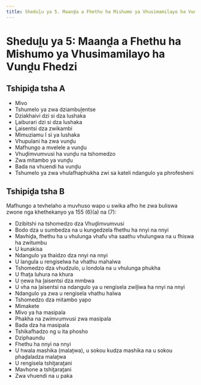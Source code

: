 ```yaml
---
title: Sheduḽu ya 5. Maanḓa a Fhethu ha Mishumo ya Vhusimamilayo ha Vunḓu Fhedzi
---
```


# Sheduḽu ya 5: Maanḓa a Fhethu ha Mishumo ya Vhusimamilayo ha Vunḓu Fhedzi

## Tshipiḓa tsha A

*	Mivo
*	Tshumelo ya zwa dziambuḽentse
*	Dziakhaivi dzi si dza lushaka
*	Ḽaiburari dzi si dza lushaka
*	Ḽaisentsi dza zwikambi
*	Mimuziamu I si ya lushaka
*	Vhupulani ha zwa vunḓu
*	Mafhungo a mvelele a vunḓu
*	Vhuḓimvumvusi ha vunḓu na tshomedzo
*	Zwa mitambo ya vunḓu
*	Bada na vhuendi ha vunḓu
*	Tshumelo ya zwa vhulafhaphukha zwi sa kateli ndangulo ya phrofesheni

## Tshipiḓa tsha B

Mafhungo a tevhelaho a muvhuso wapo u swika afho he zwa buliswa zwone nga khethekanyo ya 155 (6)(a) na (7):

*	Dzibitshi na tshomedzo dza Vhuḓimvumvusi
*	Bodo dza u sumbedza na u kungedzela fhethu ha nnyi na nnyi
*	Mavhiḓa, fhethu ha u vhulunga vhafu vha saathu vhulungwa na u fhiswa ha zwitumbu
*	U kunakisa
*	Ndangulo ya thaidzo dza nnyi na nnyi
*	U langula u rengiselwa ha vhathu mahalwa
*	Tshomedzo dza vhudzulo, u londola na u vhulunga phukha
*	U fhaṱa luhura na khura
*	U ṋewa ha ḽaisentsi dza mmbwa
*	U vha na ḽaisentsi na ndangulo ya u rengisela zwiḽiwa ha nnyi na nnyi
*	Ndangulo ya zwa u rengisela vhathu halwa
*	Tshomedzo dza mitambo yapo
*	Mimakete
*	Mivo ya ha masipala
*	Phakha na zwimvumvusi zwa masipala
*	Bada dza ha masipala
*	Tshikafhadzo ng u ita phosho
*	Dziphaundu
*	Fhethu ha nnyi na nnyi
*	U hwala mashika (malaṱwa), u sokou kudza mashika na u sokou phaḓaladza malaṱwa
*	U rengisela tshiṱaraṱani
*	Mavhone a tshiṱaraṱani
*	Zwa vhuendi na u paka
